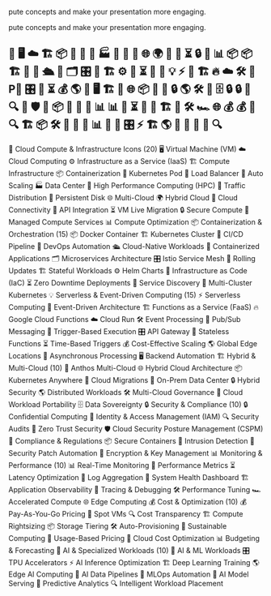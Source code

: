 
pute concepts and make your presentation more engaging.

pute concepts and make your presentation more engaging.

🚀  🖥️  ☁️    🏗️ 📦 🚀 📡 🔄  🏭 🔋 🔀 💾 🌐 🌍 🔌 📜 ⏳ 🔒 🧰 📊 📦 📦 🏗️ 🔄 🤖 🛳️ 🚢 🗂️ 🎛️ 🔄 🏗️ ⚙️ 🔧 ⏳ 📡 🔗 💡 ⚡ 🚦 🏗️ 🔥 ☁️ 🛠️ 📩 P📌 🎛️ 🔄 ⏳ 💰 🌎 📡 🖥️ 🏗️ 🔀 🌐 
📦 🔧 🏢 🔒 🌎 🛠️ 🔄 🗄️ 🔒 🔒 🔐 🔍 🏰 🛡️ 📜 📦 🚨 🔄 🔑 📊 📊 🚦 ⏳ 🔄 📜 🏗️ 🔄 🛠️ 🏎️ 🌐 💰 💰 🔄 🔍 🏗️  📦   🛠️   🚀    🔄    🔧   📊    🔄    🤖   🎛️    ⚡    🏗️     🌎 
📡     🚦     🧠     📜     🔍 
----------------------------
🚀 Cloud Compute & Infrastructure Icons (20)
🖥️ Virtual Machine (VM)
☁️ Cloud Computing
⚙️ Infrastructure as a Service (IaaS)
🏗️ Compute Infrastructure
📦 Containerization
🚀 Kubernetes Pod
📡 Load Balancer
🔄 Auto Scaling
🏭 Data Center
🔋 High Performance Computing (HPC)
🔀 Traffic Distribution
💾 Persistent Disk
🌐 Multi-Cloud
🌍 Hybrid Cloud
🔌 Cloud Connectivity
📜 API Integration
⏳ VM Live Migration
🔒 Secure Compute
🧰 Managed Compute Services
📊 Compute Optimization
📦 Containerization & Orchestration (15)
📦 Docker Container
🏗️ Kubernetes Cluster
🔄 CI/CD Pipeline
🤖 DevOps Automation
🛳️ Cloud-Native Workloads
🚢 Containerized Applications
🗂️ Microservices Architecture
🎛️ Istio Service Mesh
🔄 Rolling Updates
🏗️ Stateful Workloads
⚙️ Helm Charts
🔧 Infrastructure as Code (IaC)
⏳ Zero Downtime Deployments
📡 Service Discovery
🔗 Multi-Cluster Kubernetes
💡 Serverless & Event-Driven Computing (15)
⚡ Serverless Computing
🚦 Event-Driven Architecture
🏗️ Functions as a Service (FaaS)
🔥 Google Cloud Functions
☁️ Cloud Run
🛠️ Event Processing
📩 Pub/Sub Messaging
📌 Trigger-Based Execution
🎛️ API Gateway
🔄 Stateless Functions
⏳ Time-Based Triggers
💰 Cost-Effective Scaling
🌎 Global Edge Locations
📡 Asynchronous Processing
🖥️ Backend Automation
🏗️ Hybrid & Multi-Cloud (10)
🔀 Anthos Multi-Cloud
🌐 Hybrid Cloud Architecture
📦 Kubernetes Anywhere
🔧 Cloud Migrations
🏢 On-Prem Data Center
🔒 Hybrid Security
🌎 Distributed Workloads
🛠️ Multi-Cloud Governance
🔄 Cloud Workload Portability
🗄️ Data Sovereignty
🔒 Security & Compliance (10)
🔒 Confidential Computing
🔐 Identity & Access Management (IAM)
🔍 Security Audits
🏰 Zero Trust Security
🛡️ Cloud Security Posture Management (CSPM)
📜 Compliance & Regulations
📦 Secure Containers
🚨 Intrusion Detection
🔄 Security Patch Automation
🔑 Encryption & Key Management
📊 Monitoring & Performance (10)
📊 Real-Time Monitoring
🚦 Performance Metrics
⏳ Latency Optimization
🔄 Log Aggregation
📜 System Health Dashboard
🏗️ Application Observability
🔄 Tracing & Debugging
🛠️ Performance Tuning
🏎️ Accelerated Compute
🌐 Edge Computing
💰 Cost & Optimization (10)
💰 Pay-As-You-Go Pricing
🔄 Spot VMs
🔍 Cost Transparency
🏗️ Compute Rightsizing
📦 Storage Tiering
🛠️ Auto-Provisioning
🚀 Sustainable Computing
🔄 Usage-Based Pricing
🔧 Cloud Cost Optimization
📊 Budgeting & Forecasting
🔄 AI & Specialized Workloads (10)
🤖 AI & ML Workloads
🎛️ TPU Accelerators
⚡ AI Inference Optimization
🏗️ Deep Learning Training
🌎 Edge AI Computing
📡 AI Data Pipelines
🚦 MLOps Automation
🧠 AI Model Serving
📜 Predictive Analytics
🔍 Intelligent Workload Placement

